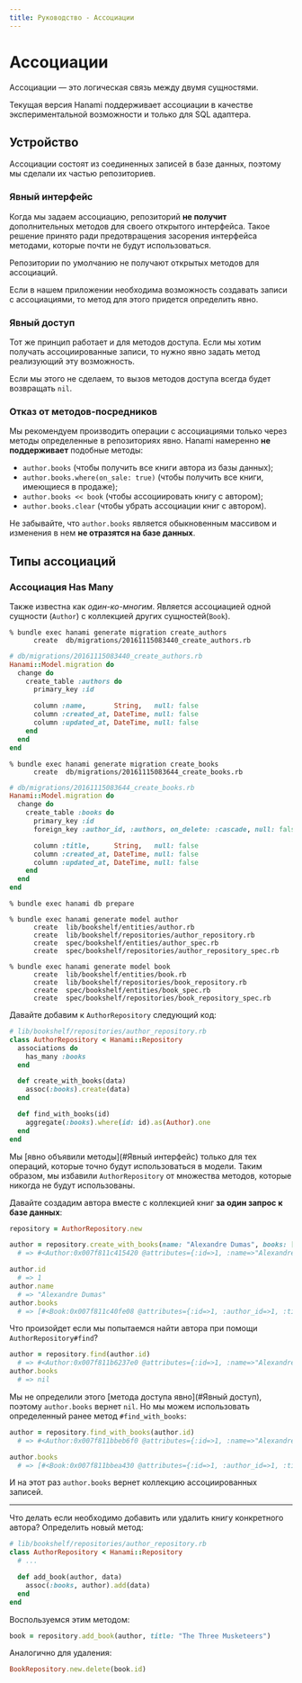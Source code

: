 ```yaml
---
title: Руководство - Ассоциации
---
```


# Ассоциации

Ассоциации — это логическая связь между двумя сущностями.

<p class="warning">
  Текущая версия Hanami поддерживает ассоциации в качестве экспериментальной возможности и только для SQL адаптера.
</p>

## Устройство

Ассоциации состоят из соединенных записей в базе данных, поэтому мы сделали их частью репозиториев.

### Явный интерфейс

Когда мы задаем ассоциацию, репозиторий **не получит** дополнительных методов для своего открытого интерфейса.
Такое решение принято ради предотвращения засорения интерфейса методами, которые почти не будут использоваться.

<p class="notice">
  Репозитории по умолчанию не получают открытых методов для ассоциаций.
</p>

Если в нашем приложении необходима возможность создавать записи с ассоциациями, то метод для этого придется определить явно.

### Явный доступ

Тот же принцип работает и для методов доступа. Если мы хотим получать ассоциированные записи, то нужно явно задать метод реализующий эту возможность.

Если мы этого не сделаем, то вызов методов доступа всегда будет возвращать `nil`.

### Отказ от методов-посредников

Мы рекомендуем производить операции с ассоциациями только через методы определенные в репозиториях явно.
Hanami намеренно **не поддерживает** подобные методы:

  * `author.books` (чтобы получить все книги автора из базы данных);
  * `author.books.where(on_sale: true)` (чтобы получить все книги, имеющиеся в продаже);
  * `author.books << book` (чтобы ассоциировать книгу с автором);
  * `author.books.clear` (чтобы убрать ассоциации книг с автором).

Не забывайте, что `author.books` является обыкновенным массивом и изменения в нем **не отразятся на базе данных**.

## Типы ассоциаций

### Ассоциация Has Many

Также известна как _один-ко-многим_. Является ассоциацией одной сущности (`Author`) с коллекцией других сущностей(`Book`).

```shell
% bundle exec hanami generate migration create_authors
      create  db/migrations/20161115083440_create_authors.rb
```

```ruby
# db/migrations/20161115083440_create_authors.rb
Hanami::Model.migration do
  change do
    create_table :authors do
      primary_key :id

      column :name,       String,   null: false
      column :created_at, DateTime, null: false
      column :updated_at, DateTime, null: false
    end
  end
end
```

```shell
% bundle exec hanami generate migration create_books
      create  db/migrations/20161115083644_create_books.rb
```

```ruby
# db/migrations/20161115083644_create_books.rb
Hanami::Model.migration do
  change do
    create_table :books do
      primary_key :id
      foreign_key :author_id, :authors, on_delete: :cascade, null: false

      column :title,      String,   null: false
      column :created_at, DateTime, null: false
      column :updated_at, DateTime, null: false
    end
  end
end
```

```shell
% bundle exec hanami db prepare
```

```shell
% bundle exec hanami generate model author
      create  lib/bookshelf/entities/author.rb
      create  lib/bookshelf/repositories/author_repository.rb
      create  spec/bookshelf/entities/author_spec.rb
      create  spec/bookshelf/repositories/author_repository_spec.rb

% bundle exec hanami generate model book
      create  lib/bookshelf/entities/book.rb
      create  lib/bookshelf/repositories/book_repository.rb
      create  spec/bookshelf/entities/book_spec.rb
      create  spec/bookshelf/repositories/book_repository_spec.rb
```

Давайте добавим к `AuthorRepository` следующий код:

```ruby
# lib/bookshelf/repositories/author_repository.rb
class AuthorRepository < Hanami::Repository
  associations do
    has_many :books
  end

  def create_with_books(data)
    assoc(:books).create(data)
  end

  def find_with_books(id)
    aggregate(:books).where(id: id).as(Author).one
  end
end
```

Мы [явно объявили методы](#Явный интерфейс) только для тех операций, которые точно будут использоваться в модели.
Таким образом, мы избавили `AuthorRepository` от множества методов, которые никогда не будут использованы.

Давайте создадим автора вместе с коллекцией книг **за один запрос к базе данных**:

```ruby
repository = AuthorRepository.new

author = repository.create_with_books(name: "Alexandre Dumas", books: [{title: "The Count of Montecristo"}])
  # => #<Author:0x007f811c415420 @attributes={:id=>1, :name=>"Alexandre Dumas", :created_at=>2016-11-15 09:19:38 UTC, :updated_at=>2016-11-15 09:19:38 UTC, :books=>[#<Book:0x007f811c40fe08 @attributes={:id=>1, :author_id=>1, :title=>"The Count of Montecristo", :created_at=>2016-11-15 09:19:38 UTC, :updated_at=>2016-11-15 09:19:38 UTC}>]}>

author.id
  # => 1
author.name
  # => "Alexandre Dumas"
author.books
  # => [#<Book:0x007f811c40fe08 @attributes={:id=>1, :author_id=>1, :title=>"The Count of Montecristo", :created_at=>2016-11-15 09:19:38 UTC, :updated_at=>2016-11-15 09:19:38 UTC}>]
```

Что произойдет если мы попытаемся найти автора при помощи `AuthorRepository#find`?

```ruby
author = repository.find(author.id)
  # => #<Author:0x007f811b6237e0 @attributes={:id=>1, :name=>"Alexandre Dumas", :created_at=>2016-11-15 09:19:38 UTC, :updated_at=>2016-11-15 09:19:38 UTC}>
author.books
  # => nil
```

Мы не определили этого [метода доступа явно](#Явный доступ), поэтому `author.books` вернет `nil`.
Но мы можем использовать определенный ранее метод `#find_with_books`:

```ruby
author = repository.find_with_books(author.id)
  # => #<Author:0x007f811bbeb6f0 @attributes={:id=>1, :name=>"Alexandre Dumas", :created_at=>2016-11-15 09:19:38 UTC, :updated_at=>2016-11-15 09:19:38 UTC, :books=>[#<Book:0x007f811bbea430 @attributes={:id=>1, :author_id=>1, :title=>"The Count of Montecristo", :created_at=>2016-11-15 09:19:38 UTC, :updated_at=>2016-11-15 09:19:38 UTC}>]}>

author.books
  # => [#<Book:0x007f811bbea430 @attributes={:id=>1, :author_id=>1, :title=>"The Count of Montecristo", :created_at=>2016-11-15 09:19:38 UTC, :updated_at=>2016-11-15 09:19:38 UTC}>]
```

И на этот раз `author.books` вернет коллекцию ассоциированных записей.

---

Что делать если необходимо добавить или удалить книгу конкретного автора?
Определить новый метод:

```ruby
# lib/bookshelf/repositories/author_repository.rb
class AuthorRepository < Hanami::Repository
  # ...

  def add_book(author, data)
    assoc(:books, author).add(data)
  end
end
```

Воспользуемся этим методом:

```ruby
book = repository.add_book(author, title: "The Three Musketeers")
```

Аналогично для удаления:

```ruby
BookRepository.new.delete(book.id)
```
